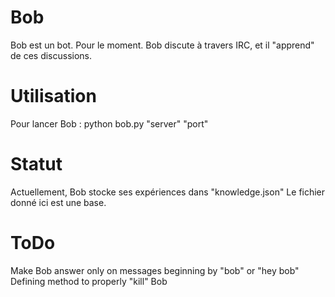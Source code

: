 # Bob
Bob est un bot. Pour le moment.
Bob discute à travers IRC, et il "apprend" de ces discussions.

# Utilisation
Pour lancer Bob : python bob.py "server" "port"

# Statut
Actuellement, Bob stocke ses expériences dans "knowledge.json"
Le fichier donné ici est une base.

# ToDo
Make Bob answer only on messages beginning by "bob" or "hey bob"
Defining method to properly "kill" Bob

